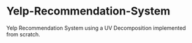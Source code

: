 # Yelp-Recommendation-System
Yelp Recommendation System using a UV Decomposition implemented from scratch.
